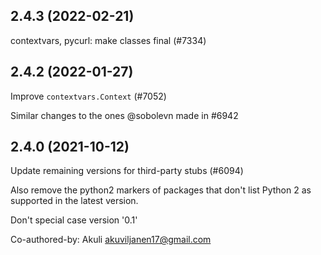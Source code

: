 ## 2.4.3 (2022-02-21)

contextvars, pycurl: make classes final (#7334)

## 2.4.2 (2022-01-27)

Improve `contextvars.Context` (#7052)

Similar changes to the ones @sobolevn made in #6942

## 2.4.0 (2021-10-12)

Update remaining versions for third-party stubs (#6094)

Also remove the python2 markers of packages that don't list Python 2
as supported in the latest version.

Don't special case version '0.1'

Co-authored-by: Akuli <akuviljanen17@gmail.com>

